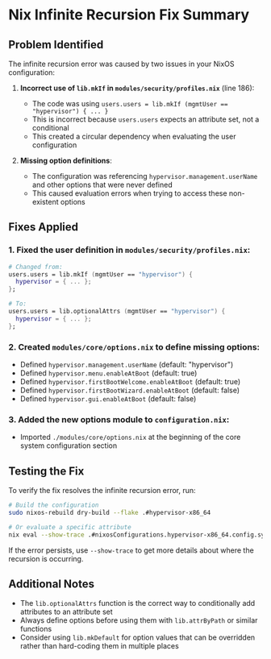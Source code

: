 # Nix Infinite Recursion Fix Summary

## Problem Identified

The infinite recursion error was caused by two issues in your NixOS configuration:

1. **Incorrect use of `lib.mkIf` in `modules/security/profiles.nix`** (line 186):
   - The code was using `users.users = lib.mkIf (mgmtUser == "hypervisor") { ... }`
   - This is incorrect because `users.users` expects an attribute set, not a conditional
   - This created a circular dependency when evaluating the user configuration

2. **Missing option definitions**:
   - The configuration was referencing `hypervisor.management.userName` and other options that were never defined
   - This caused evaluation errors when trying to access these non-existent options

## Fixes Applied

### 1. Fixed the user definition in `modules/security/profiles.nix`:
```nix
# Changed from:
users.users = lib.mkIf (mgmtUser == "hypervisor") {
  hypervisor = { ... };
};

# To:
users.users = lib.optionalAttrs (mgmtUser == "hypervisor") {
  hypervisor = { ... };
};
```

### 2. Created `modules/core/options.nix` to define missing options:
- Defined `hypervisor.management.userName` (default: "hypervisor")
- Defined `hypervisor.menu.enableAtBoot` (default: true)
- Defined `hypervisor.firstBootWelcome.enableAtBoot` (default: true)
- Defined `hypervisor.firstBootWizard.enableAtBoot` (default: false)
- Defined `hypervisor.gui.enableAtBoot` (default: false)

### 3. Added the new options module to `configuration.nix`:
- Imported `./modules/core/options.nix` at the beginning of the core system configuration section

## Testing the Fix

To verify the fix resolves the infinite recursion error, run:

```bash
# Build the configuration
sudo nixos-rebuild dry-build --flake .#hypervisor-x86_64

# Or evaluate a specific attribute
nix eval --show-trace .#nixosConfigurations.hypervisor-x86_64.config.system.stateVersion
```

If the error persists, use `--show-trace` to get more details about where the recursion is occurring.

## Additional Notes

- The `lib.optionalAttrs` function is the correct way to conditionally add attributes to an attribute set
- Always define options before using them with `lib.attrByPath` or similar functions
- Consider using `lib.mkDefault` for option values that can be overridden rather than hard-coding them in multiple places